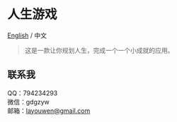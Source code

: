 # 人生游戏

[English](./README.md) / 中文

> 这是一款让你规划人生，完成一个一个小成就的应用。

## 联系我

QQ：794234293   
微信：gdgzyw   
邮箱：layouwen@gmail.com   
